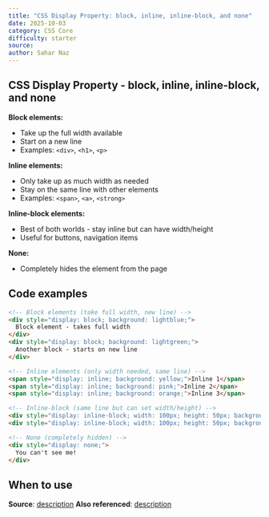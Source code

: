 ```yaml
---
title: "CSS Display Property: block, inline, inline-block, and none"
date: 2025-10-03
category: CSS Core 
difficulty: starter
source: 
author: Sahar Naz
---
```


## CSS Display Property - block, inline, inline-block, and none 
**Block elements:**
- Take up the full width available
- Start on a new line
- Examples: `<div>`, `<h1>`, `<p>`

**Inline elements:**
- Only take up as much width as needed
- Stay on the same line with other elements  
- Examples: `<span>`, `<a>`, `<strong>`

**Inline-block elements:**
- Best of both worlds - stay inline but can have width/height
- Useful for buttons, navigation items

**None:**
- Completely hides the element from the page

## Code examples
```html
<!-- Block elements (take full width, new line) -->
<div style="display: block; background: lightblue;">
  Block element - takes full width
</div>
<div style="display: block; background: lightgreen;">
  Another block - starts on new line
</div>

<!-- Inline elements (only width needed, same line) -->
<span style="display: inline; background: yellow;">Inline 1</span>
<span style="display: inline; background: pink;">Inline 2</span>
<span style="display: inline; background: orange;">Inline 3</span>

<!-- Inline-block (same line but can set width/height) -->
<div style="display: inline-block; width: 100px; height: 50px; background: purple;">Box 1</div>
<div style="display: inline-block; width: 100px; height: 50px; background: red;">Box 2</div>

<!-- None (completely hidden) -->
<div style="display: none;">
  You can't see me!
</div>
```

## When to use


**Source**: [description](url)
**Also referenced**: [description](url)